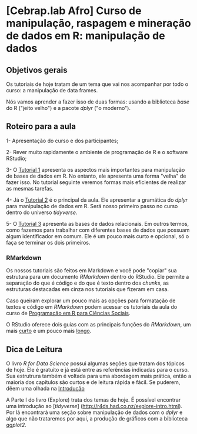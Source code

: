 # [Cebrap.lab Afro] Curso de manipulação, raspagem e mineração de dados em R: manipulação de dados

## Objetivos gerais

Os tutoriais de hoje tratam de um tema que vai nos acompanhar por todo o curso: a manipulação de data frames. 

Nós vamos aprender a fazer isso de duas formas: usando a biblioteca *base* do R ("jeito velho") e a pacote *dplyr* ("o moderno").

## Roteiro para a aula

1- Apresentação do curso e dos participantes;

2- Rever muito rapidamente o ambiente de programação de R e o software RStudio;

3- O [Tutorial 1](https://github.com/thiagomeireles/cebrap_afro_2021/blob/main/tutoriais/Tutorial_1.md) apresenta os aspectos mais importantes para manipulação de bases de dados em R. No entanto, ele apresenta uma forma "velha" de fazer isso. No tutorial seguinte veremos formas mais eficientes de realizar as mesmas tarefas. 

4- Já o [Tutorial 2](https://github.com/thiagomeireles/cebrap_afro_2021/blob/main/tutoriais/Tutorial_2.md) é o principal da aula. Ele apresentar a gramática do *dplyr* para manipulação de dados em R. Será nosso primeiro passo no curso dentro do universo *tidyverse*.

5- O [Tutorial 3](https://github.com/thiagomeireles/cebrap_afro_2021/blob/main/tutoriais/Tutorial_3.md) apresenta as bases de dados relacionais. Em outros termos, como fazemos para trabalhar com diferentes bases de dados que possuam algum identificador em comum. Ele é um pouco mais curto e opcional, só o faça se terminar os dois primeiros.

### RMarkdown

Os nossos tutoriais são feitos em Markdown e você pode "copiar" sua estrutura para um documento *RMarkdown* dentro do RStudio. Ele permite a separação do que é código e do que é texto dentro dos *chunks*, as estruturas destacadas em cinza nos tutoriais que fizeram em casa.

Caso queiram explorar um pouco mais as opções para formatação de textos e código em *RMarkdown* podem acessar os tutoriais da aula do curso de [Programação em R para Ciências Sociais](http://htmlpreview.github.io/?https://github.com/leobarone/FLS6397_2018/blob/master/tutorials/tutorial08.html). 

O RStudio oferece dois guias com as principais funções do *RMarkdown*, um mais [curto](https://rstudio.com/wp-content/uploads/2015/02/rmarkdown-cheatsheet.pdf) e um pouco mais [longo](https://rstudio.com/wp-content/uploads/2015/03/rmarkdown-reference.pdf).

## Dica de Leitura

O livro *R for Data Science* possui algumas seções que tratam dos tópicos de hoje. Ele é gratuito e já está entre as referências indicadas para o curso. Sua estrutrura também é voltada para uma abordagem mais prática, então a maioria dos capítulos são curtos e de leitura rápida e fácil. Se puderem, dêem uma olhada na [Introdução](http://r4ds.had.co.nz/introduction.html)

A Parte I do livro (Explore) trata dos temas de hoje. É possível encontrar uma introdução ao [*tidyverse*] (http://r4ds.had.co.nz/explore-intro.html). Por lá encontrará uma seção sobre manipulação de dados com o *dplyr* e algo que não trataremos por aqui, a produção de gráficos com a biblioteca *ggplot2*.

